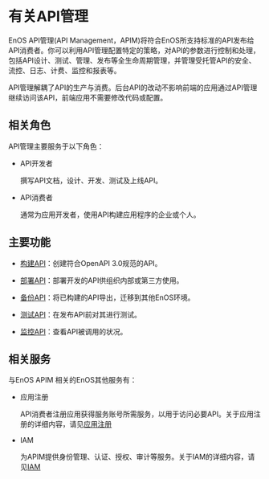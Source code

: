 # 有关API管理
EnOS API管理(API Management，APIM)将符合EnOS所支持标准的API发布给API消费者。你可以利用API管理配置特定的策略，对API的参数进行控制和处理，包括API设计、测试、管理、发布等全生命周期管理，并管理受托管API的安全、流控、日志、计费、监控和报表等。

API管理解耦了API的生产与消费。后台API的改动不影响前端的应用通过API管理继续访问该API，前端应用不需要修改代码或配置。



## 相关角色
API管理主要服务于以下角色：

- API开发者

  撰写API文档，设计、开发、测试及上线API。

- API消费者

  通常为应用开发者，使用API构建应用程序的企业或个人。


## 主要功能

- [构建API](howto/creating_api)：创建符合OpenAPI 3.0规范的API。

- [部署API](howto/deploying_api)：部署开发的API供组织内部或第三方使用。

- [备份API](howto/exporting_api)：将已构建的API导出，迁移到其他EnOS环境。

- [测试API](howto/testing_api)：在发布API前对其进行测试。

- [监控API](howto/monitoring_api)：查看API被调用的状况。

## 相关服务

与EnOS APIM 相关的EnOS其他服务有：

- 应用注册

  API消费者注册应用获得服务账号所需服务，以用于访问必要API。关于应用注册的详细内容，请见[应用注册](/docs/app-development/zh_CN/latest/app_dev_overview.html)

- IAM

  为APIM提供身份管理、认证、授权、审计等服务。关于IAM的详细内容，请见[IAM](/docs/enos/zh_CN/latest/iam/iam_overview.html)




